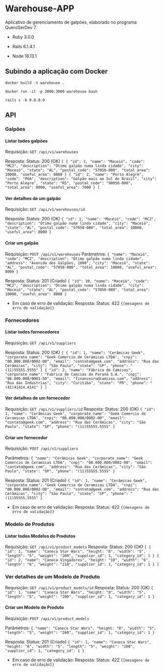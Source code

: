 # Warehouse-APP

Aplicativo de gerenciamento de galpões, elaborado no programa QueroSerDev 7.

* Ruby 3.0.0

* Rails 6.1.4.1

* Node 16.13.1

## Subindo a aplicação com Docker

` docker build -t warehouse . `

` docker run -it -p 3000:3000 warehouse bash `

` rails s -b 0.0.0.0 `

## API

### Galpões

#### Listar todos galpões
Requisição:
`GET /api/v1/warehouses`

Resposta:
Status: 200 (OK)
`
[
  {
    "id": 1,
    "name": "Maceió",
    "code": "MCZ",
    "description": "Ótimo galpão numa linda cidade",
    "city": "Maceió",
    "state": "AL",
    "postal_code": "57050-000",
    "total_area": 10000,
    "useful_area": 8000
  }
  {
    "id": 2,
    "name": "Porto Alegre",
    "code": "POA",
    "description": "Galpão mais ao Sul do Brasil",
    "city": "Porto Alegre",
    "state": "RS",
    "postal_code": "90050-000",
    "total_area": 8000,
    "useful_area": 7000
  }
]
`
#### Ver detalhes de um galpão
Requisição:
`GET /api/v1/warehouses/id`

Resposta:
Status: 200 (OK)
`
  {
    "id": 1,
    "name": "Maceió",
    "code": "MCZ",
    "description": "Ótimo galpão numa linda cidade",
    "city": "Maceió",
    "state": "AL",
    "postal_code": "57050-000",
    "total_area": 10000,
    "useful_area": 8000
  }
`
#### Criar um galpão
Requisição:
`POST /api/v1/warehouses`
Parâmetros:
`
{
    "name": "Maceió",
    "code": "MCZ",
    "description": "Ótimo galpão numa linda cidade",
    "address": "Avenida dos Galpões, 1000",
    "city": "Maceió",
    "state": "AL",
    "postal_code": "57050-000",
    "total_area": 10000,
    "useful_area": 8000
}
`

Resposta:
Status: 201 (Criado)
`
{
  "id": 10,
  "name": "Maceió",
  "code": "MCZ",
  "description": "Ótimo galpão numa linda cidade",
  "city": "Maceió",
  "state": "AL",
  "postal_code": "57050-000",
  "total_area": 10000,
  "useful_area": 8000
}
`
* Em caso de erro de validação:
Resposta:
Status: 422
`{[mesagens de erro de validação]}`

### Fornecedores

#### Listar todos fornecedores
Requisição:
`GET /api/v1/suppliers`

Resposta:
Status: 200 (OK)
`
[
  {
    "id": 1,
    "name": "Cerâmicas Geek",
    "corporate_name": "Geek Comercio de Ceramicas LTDA",
    "cnpj": "00.000.000/0002-00",
    "email": "contato@geek.com",
    "address": "Rua das Cerâmicas",
    "city": "São Paulo",
    "state": "SP",
    "phone": "(11)55555.5555"
  }
  {
    "id": 2,
    "name": "Fábrica de Camisas",
    "corporate_name": "Fabrica de Camisas do Paraná S.A.",
    "cnpj": "08.000.000/0001-50",
    "email": "financeiro@camisas.com",
    "address": "Rua das Industrias",
    "city": "Curitiba",
    "state": "PR",
    "phone": "(41)41414.4141"
  }
]
`
#### Ver detalhes de um fornecedor
Requisição:
`GET /api/v1/suppliers/id`
Resposta:
Status: 200 (OK)
`
{
    "id": 1,
    "name": "Cerâmicas Geek",
    "corporate_name": "Geek Comercio de Ceramicas LTDA",
    "cnpj": "00.000.000/0002-00",
    "email": "contato@geek.com",
    "address": "Rua das Cerâmicas",
    "city": "São Paulo",
    "state": "SP",
    "phone": "(11)55555.5555"
  }
`
#### Criar um fornecedor
Requisição:
`POST /api/v1/suppliers`

Parâmetros:
`
{
    "name": "Cerâmicas Geek",
    "corporate_name": "Geek Comercio de Ceramicas LTDA",
    "cnpj": "00.000.000/0002-00",
    "email": "contato@geek.com",
    "address": "Rua das Cerâmicas",
    "city": "São Paulo",
    "state": "SP",
    "phone": "(11)55555.5555"
  }
`

Resposta:
Status: 201 (Criado)
`
{
  "id": 1,
 "name": "Cerâmicas Geek",
    "corporate_name": "Geek Comercio de Ceramicas LTDA",
    "cnpj": "00.000.000/0002-00",
    "email": "contato@geek.com",
    "address": "Rua das Cerâmicas",
    "city": "São Paulo",
    "state": "SP",
    "phone": "(11)55555.5555"
}
`
* Em caso de erro de validação:
Resposta:
Status: 422
`{[mesagens de erro de validação]}`

### Modelo de Produtos

#### Listar todos Modelos de Produtos
Requisição:
`GET /api/v1/product_models`
Resposta:
Status: 200 (OK)
`
[
  {
    "id": 1,
    "name": "Caneca Star Wars",
    "height: "8",
    "width": "5",
    "length": "5",
    "weight": "200",
    "supplier_id": 1,
    "category_id": 1
  }
  {
    "id": 2,
    "name": "Caneca Vingadores",
    "height: "10",
    "width": "6",
    "length": "6",
    "weight": "210",
    "supplier_id": 1,
    "category_id": 1
  }
]
`
### Ver detalhes de um Modelo de Produto
Requisição:
`GET /api/v1/product_models/id`
Resposta:
Status: 200 (OK)
`
{
    "id": 1,
    "name": "Caneca Star Wars",
    "height: "8",
    "width": "5",
    "length": "5",
    "weight": "200",
    "supplier_id": 1,
    "category_id": 1
  }
`
#### Criar um Modelo de Produto
Requisição:
`POST /api/v1/product_models`

Parâmetros:
`
{
    "name": "Caneca Star Wars",
    "height: "8",
    "width": "5",
    "length": "5",
    "weight": "200",
    "supplier_id": 1,
    "category_id": 1
  }
`

Resposta:
Status: 201 (Criado)
`
{
    "id": 1,
    "name": "Caneca Star Wars",
    "height: "8",
    "width": "5",
    "length": "5",
    "weight": "200",
    "supplier_id": 1,
    "category_id": 1
  }
`
* Em caso de erro de validação:
Resposta:
Status: 422
`{[mesagens de erro de validação]}`